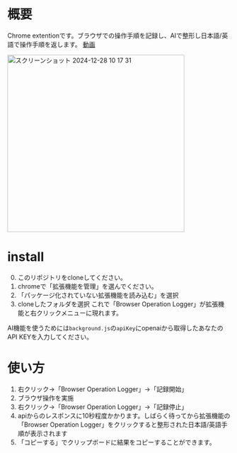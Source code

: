 # 概要
Chrome extentionです。ブラウザでの操作手順を記録し、AIで整形し日本語/英語で操作手順を返します。
[動画](https://drive.google.com/file/d/1ya1lcdLDLeLw1HjfQzO7eyvla60rDRza/view?usp=sharing)

<img width="400" alt="スクリーンショット 2024-12-28 10 17 31" src="https://github.com/user-attachments/assets/2b50fb86-78f1-4f47-bc84-058464fec020" />

# install
0. このリポジトリをcloneしてください。
1. chromeで「拡張機能を管理」を選んでください。
2. 「パッケージ化されていない拡張機能を読み込む」を選択
3. cloneしたフォルダを選択
これで「Browser Operation Logger」が拡張機能と右クリックメニューに現れます。

AI機能を使うためには`background.js`の`apiKey`にopenaiから取得したあなたのAPI KEYを入力してください。

# 使い方
1. 右クリック→「Browser Operation Logger」→「記録開始」
2. ブラウザ操作を実施
3. 右クリック→「Browser Operation Logger」→「記録停止」
4. apiからのレスポンスに10秒程度かかります。しばらく待ってから拡張機能の「Browser Operation Logger」をクリックすると整形された日本語/英語手順が表示されます
5. 「コピーする」でクリップボードに結果をコピーすることができます。
